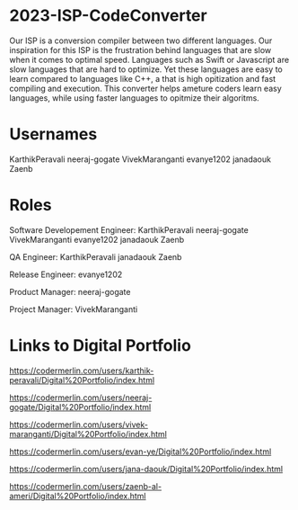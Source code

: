# 2023-ISP-CodeConverter

Our ISP is a conversion compiler between two different languages. Our inspiration for this ISP is the frustration behind languages that are slow when it comes to optimal speed. Languages such as Swift or Javascript are slow languages that are hard to optimize. Yet these languages are easy to learn compared to languages like C++, a  that is high opitization and fast compiling and execution. This converter helps ameture coders learn easy languages, while using faster languages to opitmize their algoritms. 

# Usernames

KarthikPeravali
neeraj-gogate
VivekMaranganti
evanye1202
janadaouk
Zaenb

# Roles

Software Developement Engineer:
KarthikPeravali
neeraj-gogate
VivekMaranganti
evanye1202
janadaouk
Zaenb

QA Engineer:
KarthikPeravali
janadaouk
Zaenb

Release Engineer:
evanye1202

Product Manager:
neeraj-gogate

Project Manager:
VivekMaranganti

# Links to Digital Portfolio
https://codermerlin.com/users/karthik-peravali/Digital%20Portfolio/index.html

https://codermerlin.com/users/neeraj-gogate/Digital%20Portfolio/index.html

https://codermerlin.com/users/vivek-maranganti/Digital%20Portfolio/index.html

https://codermerlin.com/users/evan-ye/Digital%20Portfolio/index.html

https://codermerlin.com/users/jana-daouk/Digital%20Portfolio/index.html

https://codermerlin.com/users/zaenb-al-ameri/Digital%20Portfolio/index.html
